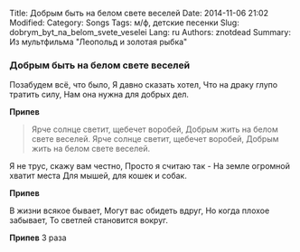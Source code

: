 Title: Добрым быть на белом свете веселей
Date: 2014-11-06 21:02
Modified: 
Category: Songs
Tags: м/ф, детские песенки
Slug: dobrym_byt_na_belom_svete_veselei
Lang: ru
Authors: znotdead
Summary: Из мультфильма "Леопольд и золотая рыбка"

### Добрым быть на белом свете веселей

Позабудем всё, что было,
Я давно сказать хотел,
Что на драку глупо тратить силу,
Нам она нужна для добрых дел.

**Припев**
>Ярче солнце светит, щебечет воробей,
Добрым жить на белом свете веселей.
Ярче солнце светит, щебечет воробей,
Добрым жить на белом свете веселей.

Я не трус, скажу вам честно,
Просто я считаю так -
На земле огромной хватит места
Для мышей, для кошек и собак.

**Припев**

В жизни всякое бывает,
Могут вас обидеть вдруг,
Но когда плохое забывает,
То светлей становится вокруг.

**Припев**
3 раза
